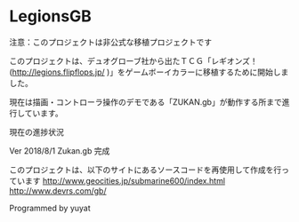 # LegionsGB
注意：このプロジェクトは非公式な移植プロジェクトです

このプロジェクトは、デュオグローブ社から出たＴＣＧ「レギオンズ！(http://legions.flipflops.jp/ )」をゲームボーイカラーに移植するために開始しました。

現在は描画・コントローラ操作のデモである「ZUKAN.gb」が動作する所まで進行しています。

現在の進捗状況

Ver 2018/8/1  Zukan.gb 完成

このプロジェクトは、以下のサイトにあるソースコードを再使用して作成を行っています
http://www.geocities.jp/submarine600/index.html
http://www.devrs.com/gb/

Programmed by yuyat
